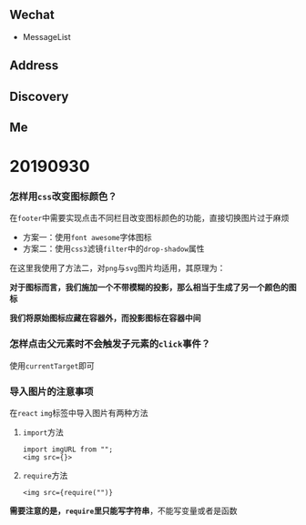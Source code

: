 ## Wechat

* MessageList

## Address

## Discovery

## Me



# 20190930

### 怎样用`css`改变图标颜色？

在`footer`中需要实现点击不同栏目改变图标颜色的功能，直接切换图片过于麻烦

* 方案一：使用`font awesome`字体图标
* 方案二：使用`css3`滤镜`filter`中的`drop-shadow`属性

在这里我使用了方法二，对`png`与`svg`图片均适用，其原理为：

**对于图标而言，我们施加一个不带模糊的投影，那么相当于生成了另一个颜色的图标**

**我们将原始图标应藏在容器外，而投影图标在容器中间**

### 怎样点击父元素时不会触发子元素的`click`事件？

使用`currentTarget`即可

### 导入图片的注意事项

在`react` `img`标签中导入图片有两种方法

1. `import`方法

   ```
   import imgURL from "";
   <img src={}>
   ```

2. `require`方法

   ```
   <img src={require("")}
   ```

**需要注意的是，`require`里只能写字符串**，不能写变量或者是函数